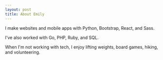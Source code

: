 ```yaml
---
layout: post
title: About Emily
---
```


I make websites and mobile apps with Python, Bootstrap, React, and Sass.

I've also worked with Go, PHP, Ruby, and SQL.

When I'm not working with tech, I enjoy lifting weights, board games, hiking, and volunteering.
